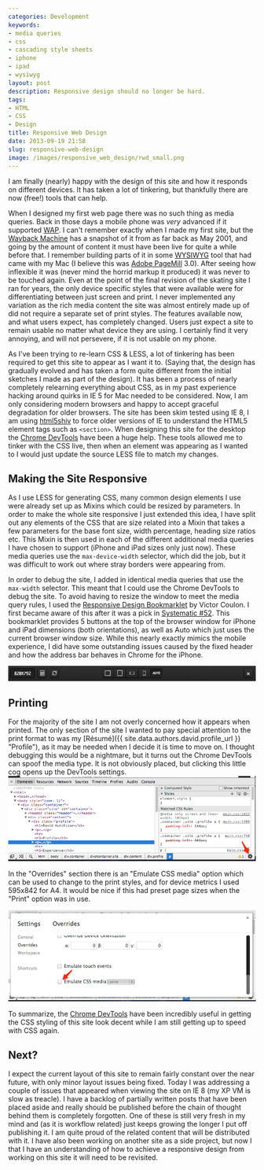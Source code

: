 ```yaml
---
categories: Development
keywords:
- media queries
- css
- cascading style sheets
- iphone
- ipad
- wysiwyg
layout: post
description: Responsive design should no longer be hard.
tags:
- HTML
- CSS
- Design
title: Responsive Web Design
date: 2013-09-19 21:58
slug: responsive-web-design
image: /images/responsive_web_design/rwd_small.png
---
```

I am finally (nearly) happy with the design of this site and how it responds on different devices. It has taken a lot of tinkering, but thankfully there are now (free!) tools that can help.

<!--more-->

When I designed my first web page there was no such thing as media queries. Back in those days a mobile phone was *very* advanced if it supported [WAP](http://en.wikipedia.org/wiki/Wireless_Application_Protocol "Wireless Application Protocol - Wikipedia, the free encyclopedia"). I can't remember exactly when I made my first site, but the [Wayback Machine](http://archive.org/web/web.php "Internet Archive Wayback Machine") has a snapshot of it from as far back as May 2001, and going by the amount of content it must have been live for quite a while before that. I remember building parts of it in some [WYSIWYG](http://en.wikipedia.org/wiki/WYSIWYG "WYSIWYG - Wikipedia, the free encyclopedia") tool that had came with my Mac (I believe this was [Adobe PageMill](http://en.wikipedia.org/wiki/WYSIWYG "WYSIWYG - Wikipedia, the free encyclopedia") 3.0). After seeing how inflexible it was (never mind the horrid markup it produced) it was never to be touched again. Even at the point of the final revision of the skating site I ran for years, the only device specific styles that were available were for differentiating between just screen and print. I never implemented any variation as the rich media content the site was almost entirely made up of did not require a separate set of print styles. The features available now, and what users expect, has completely changed. Users just expect a site to remain usable no matter what device they are using. I certainly find it very annoying, and will not persevere, if it is not usable on my phone.  

As I've been trying to re-learn CSS & LESS, a lot of tinkering has been required to get this site to appear as I want it to. (Saying that, the design has gradually evolved and has taken a form quite different from the initial sketches I made as part of the design). It has been a process of nearly completely relearning everything about CSS, as in my past experience hacking around quirks in IE 5 for Mac needed to be considered. Now, I am only considering modern browsers and happy to accept graceful degradation for older browsers. The site has been skim tested using IE 8, I am using [html5shiv](http://code.google.com/p/html5shiv/ "html5shiv - HTML5 IE enabling script - Google Project Hosting") to force older versions of IE to understand the HTML5 element tags such as `<section>`.  When designing this site for the desktop the [Chrome DevTools](https://developers.google.com/chrome-developer-tools/ "Chrome DevTools") have been a huge help. These tools allowed me to tinker with the CSS live, then when an element was appearing as I wanted to I would just update the source LESS file to match my changes.

## Making the Site Responsive ##
As I use LESS for generating CSS, many common design elements I use were already set up as Mixins which could be resized by parameters. In order to make the whole site responsive I just extended this idea, I have split out any elements of the CSS that are size related into a Mixin that takes a few parameters for the base font size, width percentage, heading size ratios etc. This Mixin is then used in each of the different additional media queries I have chosen to support (iPhone and iPad sizes only just now). These media queries use the `max-device-width` selector, which did the job, but it was difficult to work out where stray borders were appearing from.

In order to debug the site, I added in identical media queries that use the `max-width` selector. This meant that I could use the Chrome DevTools to debug the site. To avoid having to resize the window to meet the media query rules, I used the [Responsive Design Bookmarklet](http://responsive.victorcoulon.fr/ "Responsive Design Bookmarklet") by Victor Coulon. I first became aware of this after it was a pick in [Systematic #52](http://5by5.tv/systematic/52 "5by5 | Systematic #52: Robert Palmer - Addicted to freelancing"). This bookmarklet provides 5 buttons at the top of the browser window for iPhone and iPad dimensions (both orientations), as well as Auto which just uses the current browser window size. While this nearly exactly mimics the mobile experience, I did have some outstanding issues caused by the fixed header and how the address bar behaves in Chrome for the iPhone.

![Image](/images/responsive_web_design/rwd_options.png "Responsive Design Bookmarklet options")

## Printing ##
For the majority of the site I am not overly concerned how it appears when printed. The only section of the site I wanted to pay special attention to the print format to was my [Résumé]({{ site.data.authors.david.profile_url }} "Profile"), as it may be needed when I decide it is time to move on. I thought debugging this would be a nightmare, but it turns out the Chrome DevTools can spoof the media type. It is not obviously placed, but clicking this little cog opens up the DevTools settings. 
![Image](/images/responsive_web_design/chrome_devtools_settings.png "Location of settings in Chrome DevTools")

In the "Overrides" section there is  an "Emulate CSS media" option which can be used to change to the print styles, and for device metrics I used 595x842 for A4. It would be nice if this had preset page sizes when the "Print" option was in use.

![Image](/images/responsive_web_design/print_override.png "DevTools Print Override setting")

To summarize, the  [Chrome DevTools](https://developers.google.com/chrome-developer-tools/ "Chrome DevTools") have been incredibly useful in getting the CSS styling of this site look decent while I am still getting up to speed with CSS again. 
## Next?  ##
I expect the current layout of this site to remain fairly constant over the near future, with only minor layout issues being fixed. Today I was addressing a couple of issues that appeared when viewing the site on IE 8 (my XP VM is slow as treacle). I have a backlog of partially written posts that have been placed aside and really should be published before the chain of thought behind them is completely forgotten. One of these is still very fresh in my mind and (as it is workflow related) just keeps growing the longer I put off publishing it. I am quite proud of the related content that will be distributed with it. I have also been working on another site as a side project, but now I that I have an understanding of how to achieve a responsive design from working on this site it will need to be revisited.
